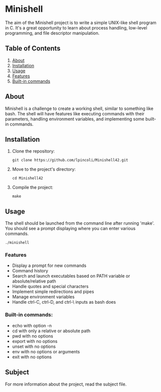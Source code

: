 <h1>Minishell</h1>

<p>The aim of the Minishell project is to write a simple UNIX-like shell program in C. It's a great opportunity to learn about process handling, low-level programming, and file descriptor manipulation.</p>

<h2>Table of Contents</h2>

<ol>
  <li><a href="#about">About</a></li>
  <li><a href="#installation">Installation</a></li>
  <li><a href="#usage">Usage</a></li>
  <li><a href="#features">Features</a></li>
  <li><a href="#built-in-commands">Built-in commands</a></li>
</ol>

<h2 id="about">About</h2>

<p>Minishell is a challenge to create a working shell, similar to something like bash. The shell will have features like executing commands with their parameters, handling environment variables, and implementing some built-in commands.</p>

<h2 id="installation">Installation</h2>

<ol>
  <li>Clone the repository: <pre><code>git clone https://github.com/lpincoli/Minishell42.git</code></pre></li>
  <li>Move to the project's directory: <pre><code>cd Minishell42</code></pre></li>
  <li>Compile the project: <pre><code>make</code></pre></li>
</ol>

<h2 id="usage">Usage</h2>

<p>The shell should be launched from the command line after running 'make'. You should see a prompt displaying where you can enter various commands.</p>
<pre><code>./minishell</code></pre>

<h3 id="features">Features</h3>
<ul>
    <li>Display a prompt for new commands</li>
    <li>Command history</li>
    <li>Search and launch executables based on PATH variable or absolute/relative path</li>
    <li>Handle quotes and special characters</li>
    <li>Implement simple redirections and pipes</li>
    <li>Manage environment variables</li>
    <li>Handle ctrl-C, ctrl-D, and ctrl-\ inputs as bash does</li>
</ul>

<h3 id="built-in-commands">Built-in commands:</h3>
<ul>
    <li>echo with option -n</li>
    <li>cd with only a relative or absolute path</li>
    <li>pwd with no options</li>
    <li>export with no options</li>
    <li>unset with no options</li>
    <li>env with no options or arguments</li>
    <li>exit with no options</li>
</ul>

<h2>Subject</h2>

<p>For more information about the project, read the subject file.</p>
